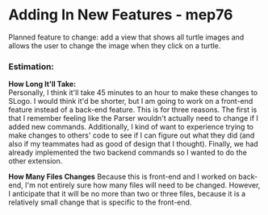 # Adding In New Features - mep76


Planned feature to change: add a view that shows all turtle images and allows
the user to change the image when they click on a turtle. 

### Estimation:
**How Long It'll Take:**  
Personally, I think it'll take 45 minutes to an hour to make these changes
to SLogo. I would think it'd be shorter, but I am going to work on a
front-end feature instead of a back-end feature. This is for three reasons. 
The first is that I remember feeling like the Parser wouldn't actually
need to change if I added new commands. Additionally, I kind of want to
experience trying to make changes to others' code to see if I can figure out
what they did (and also if my teammates had as good of design that I thought).
Finally, we had already implemented the two backend commands so I wanted to 
do the other extension. 

**How Many Files Changes**
Because this is front-end and I worked on back-end, I'm not entirely sure
how many files will need to be changed. However, I anticipate that it will
be no more than two or three files, because it is a relatively small change
that is specific to the front-end. 